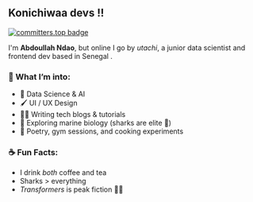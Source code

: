 ## Konichiwaa devs !!

[![committers.top badge](https://user-badge.committers.top/senegal/USERNAME.svg)](https://user-badge.committers.top/senegal/USERNAME)

I'm **Abdoullah Ndao**, but online I go by *utachi*, a junior data scientist and frontend dev based in Senegal .  

### 🧠 What I’m into:
- 🧪 Data Science & AI
- 🖌️ UI / UX Design
- ✍🏽 Writing tech blogs & tutorials
- 🧭 Exploring marine biology (sharks are elite 🦈)
- 📜 Poetry, gym sessions, and cooking experiments

### ☕ Fun Facts:
- I drink *both* coffee and tea  
- Sharks > everything  
- *Transformers* is peak fiction 🤖🔥

